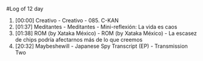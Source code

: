 #Log of 12 day

1. [00:00] Creativo - Creativo - 085. C-KAN
1. [01:37] Meditantes - Meditantes - Mini-reflexión: La vida es caos
1. [01:38] ROM (by Xataka México) - ROM (by Xataka México) - La escasez de chips podría afectarnos más de lo que creemos
1. [20:32] Maybeshewill - Japanese Spy Transcript (EP) - Transmission Two
